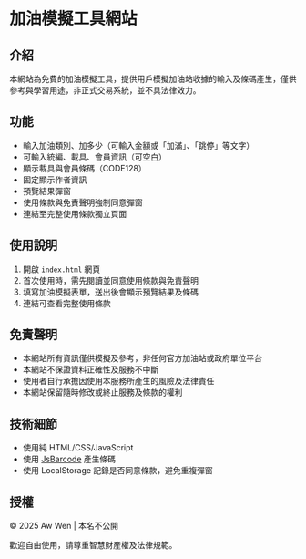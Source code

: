# 加油模擬工具網站

## 介紹
本網站為免費的加油模擬工具，提供用戶模擬加油站收據的輸入及條碼產生，僅供參考與學習用途，非正式交易系統，並不具法律效力。

## 功能
- 輸入加油類別、加多少（可輸入金額或「加滿」、「跳停」等文字）
- 可輸入統編、載具、會員資訊（可空白）
- 顯示載具與會員條碼（CODE128）
- 固定顯示作者資訊
- 預覽結果彈窗
- 使用條款與免責聲明強制同意彈窗
- 連結至完整使用條款獨立頁面

## 使用說明
1. 開啟 `index.html` 網頁
2. 首次使用時，需先閱讀並同意使用條款與免責聲明
3. 填寫加油模擬表單，送出後會顯示預覽結果及條碼
4. 連結可查看完整使用條款

## 免責聲明
- 本網站所有資訊僅供模擬及參考，非任何官方加油站或政府單位平台
- 本網站不保證資料正確性及服務不中斷
- 使用者自行承擔因使用本服務所產生的風險及法律責任
- 本網站保留隨時修改或終止服務及條款的權利

## 技術細節
- 使用純 HTML/CSS/JavaScript
- 使用 [JsBarcode](https://github.com/lindell/JsBarcode) 產生條碼
- 使用 LocalStorage 記錄是否同意條款，避免重複彈窗

## 授權
© 2025 Aw Wen | 本名不公開

歡迎自由使用，請尊重智慧財產權及法律規範。
